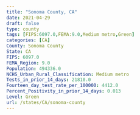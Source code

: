 ```yaml
---
title: "Sonoma County, CA"
date: 2021-04-29
draft: false
type: county
tags: [FIPS:6097.0,FEMA:9.0,Medium metro,Green]
categories: [CA]
County: Sonoma County
State: CA
FIPS: 6097.0
FEMA_Region: 9.0
Population: 494336.0
NCHS_Urban_Rural_Classification: Medium metro
Tests_in_prior_14_days: 21810.0
Fourteen_day_test_rate_per_100000: 4412.0
Percent_Positivity_in_prior_14_days: 0.013
Level: Green
url: /states/CA/sonoma-county
---
```



